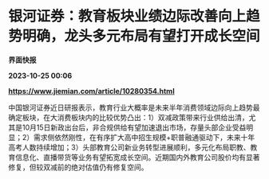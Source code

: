 # 银河证券：教育板块业绩边际改善向上趋势明确，龙头多元布局有望打开成长空间
**界面快报**

**2023-10-25 00:06**

**https://www.jiemian.com/article/10280354.html**

中国银河证券近日研报表示，教育行业大概率是未来半年消费领域边际向上趋势最确定板块，在大消费板块内的比较优势凸出：1）双减政策带来行业供给出清，尤其是10月15日新政出台后，非合规供给有望加速退出市场，存量头部企业受益明显；2）需求侧依然刚性，在有序扩大高中招生规模+职普融通驱动下，未来十年高考人数持续增加；3）头部教育公司新业务转型进展顺利，多元化布局职教、教育信息化、直播带货等业务有望拓宽成长空间。近期国内外教育公司股价均有显著修复，但较双减前的绝对估值仍有修复空间。